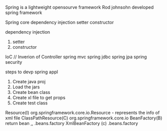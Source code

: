 Spring is a lightweight opensourve framework
Rod johnsohn developed spring framework

Spring core
dependency injection
setter
constructor

dependency injection

1. setter
2. constructor

IoC // Inverion of Controller
spring mvc
spring jdbc
spring jpa
spring security

steps to devp spring appl

1. Create java proj
2. Load the jars
3. Create bean class
4. Create xl file to get props
5. Create test class

Resource(I) org.springframework.core.io.Resource - represents the info of xml file
ClassPathResource(C) org.springframework.core.io
BeanFactory(B) return bean ,, .beans.factory
XmlBeanFactory (c) .beans.factory

